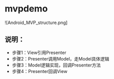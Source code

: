 # mvpdemo
![Android_MVP_structure.png]
## 说明：
- 步骤1：View引用Presenter
- 步骤2：Presenter调用Model，走Model具体逻辑
- 步骤3：Model逻辑实现，回调Presenter方法
- 步骤4：Presenter回调View
